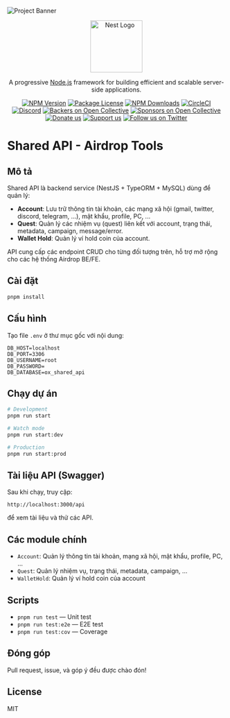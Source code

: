 ![Project Banner](https://sdmntprnorthcentralus.oaiusercontent.com/files/00000000-a560-622f-b44c-3d5e3b938cfb/raw?se=2025-07-22T20%3A11%3A28Z&sp=r&sv=2024-08-04&sr=b&scid=0a57ee5e-6329-5de2-a6c3-4a9e7570ff67&skoid=add8ee7d-5fc7-451e-b06e-a82b2276cf62&sktid=a48cca56-e6da-484e-a814-9c849652bcb3&skt=2025-07-22T13%3A07%3A01Z&ske=2025-07-23T13%3A07%3A01Z&sks=b&skv=2024-08-04&sig=lWGQL8uhkO4g%2BKzScUaVIgiCN/oo34CEwsSaZkCWURg%3D)

<p align="center">
  <a href="http://nestjs.com/" target="blank"><img src="https://nestjs.com/img/logo-small.svg" width="120" alt="Nest Logo" /></a>
</p>

[circleci-image]: https://img.shields.io/circleci/build/github/nestjs/nest/master?token=abc123def456
[circleci-url]: https://circleci.com/gh/nestjs/nest

  <p align="center">A progressive <a href="http://nodejs.org" target="_blank">Node.js</a> framework for building efficient and scalable server-side applications.</p>
    <p align="center">
<a href="https://www.npmjs.com/~nestjscore" target="_blank"><img src="https://img.shields.io/npm/v/@nestjs/core.svg" alt="NPM Version" /></a>
<a href="https://www.npmjs.com/~nestjscore" target="_blank"><img src="https://img.shields.io/npm/l/@nestjs/core.svg" alt="Package License" /></a>
<a href="https://www.npmjs.com/~nestjscore" target="_blank"><img src="https://img.shields.io/npm/dm/@nestjs/common.svg" alt="NPM Downloads" /></a>
<a href="https://circleci.com/gh/nestjs/nest" target="_blank"><img src="https://img.shields.io/circleci/build/github/nestjs/nest/master" alt="CircleCI" /></a>
<a href="https://discord.gg/G7Qnnhy" target="_blank"><img src="https://img.shields.io/badge/discord-online-brightgreen.svg" alt="Discord"/></a>
<a href="https://opencollective.com/nest#backer" target="_blank"><img src="https://opencollective.com/nest/backers/badge.svg" alt="Backers on Open Collective" /></a>
<a href="https://opencollective.com/nest#sponsor" target="_blank"><img src="https://opencollective.com/nest/sponsors/badge.svg" alt="Sponsors on Open Collective" /></a>
  <a href="https://paypal.me/kamilmysliwiec" target="_blank"><img src="https://img.shields.io/badge/Donate-PayPal-ff3f59.svg" alt="Donate us"/></a>
    <a href="https://opencollective.com/nest#sponsor"  target="_blank"><img src="https://img.shields.io/badge/Support%20us-Open%20Collective-41B883.svg" alt="Support us"></a>
  <a href="https://twitter.com/nestframework" target="_blank"><img src="https://img.shields.io/twitter/follow/nestframework.svg?style=social&label=Follow" alt="Follow us on Twitter"></a>
</p>
  <!--[![Backers on Open Collective](https://opencollective.com/nest/backers/badge.svg)](https://opencollective.com/nest#backer)
  [![Sponsors on Open Collective](https://opencollective.com/nest/sponsors/badge.svg)](https://opencollective.com/nest#sponsor)-->

# Shared API - Airdrop Tools

## Mô tả

Shared API là backend service (NestJS + TypeORM + MySQL) dùng để quản lý:
- **Account**: Lưu trữ thông tin tài khoản, các mạng xã hội (gmail, twitter, discord, telegram, ...), mật khẩu, profile, PC, ...
- **Quest**: Quản lý các nhiệm vụ (quest) liên kết với account, trạng thái, metadata, campaign, message/error.
- **Wallet Hold**: Quản lý ví hold coin của account.

API cung cấp các endpoint CRUD cho từng đối tượng trên, hỗ trợ mở rộng cho các hệ thống Airdrop BE/FE.

## Cài đặt

```bash
pnpm install
```

## Cấu hình

Tạo file `.env` ở thư mục gốc với nội dung:
```env
DB_HOST=localhost
DB_PORT=3306
DB_USERNAME=root
DB_PASSWORD=
DB_DATABASE=ox_shared_api
```

## Chạy dự án

```bash
# Development
pnpm run start

# Watch mode
pnpm run start:dev

# Production
pnpm run start:prod
```

## Tài liệu API (Swagger)

Sau khi chạy, truy cập:
```
http://localhost:3000/api
```
để xem tài liệu và thử các API.

## Các module chính
- `Account`: Quản lý thông tin tài khoản, mạng xã hội, mật khẩu, profile, PC, ...
- `Quest`: Quản lý nhiệm vụ, trạng thái, metadata, campaign, ...
- `WalletHold`: Quản lý ví hold coin của account

## Scripts
- `pnpm run test` — Unit test
- `pnpm run test:e2e` — E2E test
- `pnpm run test:cov` — Coverage

## Đóng góp
Pull request, issue, và góp ý đều được chào đón!

## License
MIT
